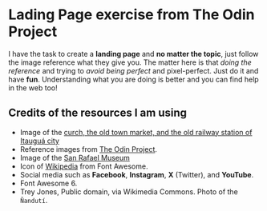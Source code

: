# Lading Page exercise from The Odin Project

I have the task to create a **landing page** and **no matter the topic**, just follow the image reference what they give you. The matter here is that *doing the reference* and trying to *avoid being perfect* and pixel-perfect. Just do it and have **fun**. Understanding what you are doing is better and you can find help in the web too!

## Credits of the resources I am using

- Image of the [curch, the old town market, and the old railway station of Itauguá city](http://www.itaugua.com.py/v1/index.php/categories/social-media/18151-historia-de-itaugua)
- Reference images from [The Odin Project](https://www.theodinproject.com/lessons/foundations-landing-page#assignment).
- Image of the [San Rafael Museum](https://visitaparaguay.com.py/lugar/469/museo-parroquial-san-rafael-y-museo-comunitario-del-nanduti#&gid=1&pid=1)
- Icon of [Wikipedia](https://en.wikipedia.org/wiki/Main_Page) from Font Awesome.
- Social media such as **Facebook**, **Instagram**, **X** (Twitter), and **YouTube**.
- Font Awesome 6.
- Trey Jones, Public domain, via Wikimedia Commons. Photo of the `Ñandutí`.